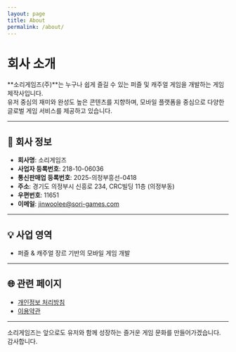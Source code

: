```yaml
---
layout: page
title: About
permalink: /about/
---
```

# 회사 소개

**소리게임즈(주)**는 누구나 쉽게 즐길 수 있는 퍼즐 및 캐주얼 게임을 개발하는 게임 제작사입니다.  
유저 중심의 재미와 완성도 높은 콘텐츠를 지향하며, 모바일 플랫폼을 중심으로 다양한 글로벌 게임 서비스를 제공하고 있습니다.

---

## 📌 회사 정보

- **회사명**: 소리게임즈
- **사업자 등록번호**: 218-10-06036  
- **통신판매업 등록번호**: 2025-의정부흥선-0418  
- **주소**: 경기도 의정부시 신흥로 234, CRC빌딩 11층 (의정부동)  
- **우편번호**: 11651  
- **이메일**: [jinwoolee@sori-games.com](mailto:jinwoolee@sori-games.com)

---

## 💡 사업 영역

- 퍼즐 & 캐주얼 장르 기반의 모바일 게임 개발


---

## 🌐 관련 페이지

- [개인정보 처리방침](/docs/privacy)  
- [이용약관](/docs/terms)

---

소리게임즈는 앞으로도 유저와 함께 성장하는 즐거운 게임 문화를 만들어가겠습니다.  
감사합니다.